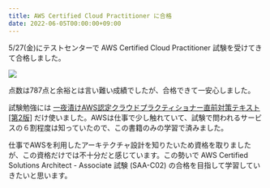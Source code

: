 ```yaml
---
title: AWS Certified Cloud Practitioner に合格
date: 2022-06-05T00:00:00+09:00
---
```


5/27(金)にテストセンターで AWS Certified Cloud Practitioner 試験を受けてきて合格しました。

![](https://lh4.googleusercontent.com/vXmg-QneRF6dzuVLtTQadG9x6oVYMSHCV4ied5--Thbycbgj3CB1FcG7wE2y2KzzrMGPRbTmGAF4swPMMcsXTqxq5wIme_HsIzFEdcf8FqK-xWABPXUB8M3Qs6Y1ymzDPMlK8k83Lu5hIP22CIE0GA)

点数は787点と余裕とは言い難い成績でしたが、合格できて一安心しました。

試験勉強には [一夜漬けAWS認定クラウドプラクティショナー直前対策テキスト\[第2版\]](https://www.amazon.co.jp/dp/4798067156) だけ使いました。AWSは仕事で少し触れていて、試験で問われるサービスの６割程度は知っていたので、この書籍のみの学習で済みました。

仕事でAWSを利用したアーキテクチャ設計を知りたいため資格を取りましたが、この資格だけでは不十分だと感じています。この勢いで AWS Certified Solutions Architect - Associate 試験 (SAA-C02) の合格を目指して学習していきたいと思います。
